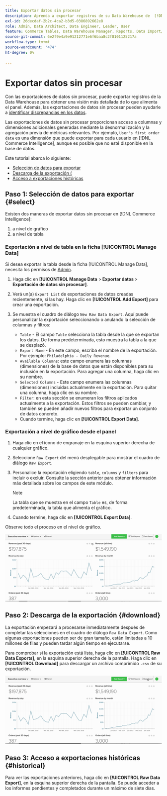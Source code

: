 ```yaml
---
title: Exportar datos sin procesar
description: Aprenda a exportar registros de su Data Warehouse de  [!DNL Commerce Intelligence] para obtener una vista más detallada de lo que alimenta su tablero.
exl-id: 26decdaf-2b2c-4ca2-b3d5-0386892662e8
role: Admin, Data Architect, Data Engineer, Leader, User
feature: Commerce Tables, Data Warehouse Manager, Reports, Data Import/Export
source-git-commit: 6e2f9e4a9e91212771e6f6baa8c2f8101125217a
workflow-type: tm+mt
source-wordcount: '474'
ht-degree: 0%

---
```


# Exportar datos sin procesar

Con las exportaciones de datos sin procesar, puede exportar registros de la Data Warehouse para obtener una visión más detallada de lo que alimenta el panel. Además, las exportaciones de datos sin procesar pueden ayudarle a [identificar discrepancias en los datos](https://experienceleague.adobe.com/docs/commerce-knowledge-base/kb/troubleshooting/miscellaneous/using-data-exports-to-pinpoint-discrepancies.html?lang=es).

Las exportaciones de datos sin procesar proporcionan acceso a columnas y dimensiones adicionales generadas mediante la desnormalización y la agregación previa de métricas relevantes. Por ejemplo, `User's first order date` es una dimensión que puede exportar para cada usuario en [!DNL Commerce Intelligence], aunque es posible que no esté disponible en la base de datos.

Este tutorial abarca lo siguiente:

* [Selección de datos para exportar](#select)
* [Descarga de la exportación (](#download)
* [Acceso a exportaciones históricas](#historical)

## Paso 1: Selección de datos para exportar {#select}

Existen dos maneras de exportar datos sin procesar en [!DNL Commerce Intelligence]:

1. a nivel de gráfico
1. a nivel de tabla

### Exportación a nivel de tabla en la ficha [!UICONTROL Manage Data]

Si desea exportar la tabla desde la ficha [!UICONTROL Manage Data], necesita los permisos de [Admin](../administrator/user-management/user-management.md).

1. Haga clic en **[!UICONTROL Manage Data** > **&#x200B; Exportar datos &#x200B;**> **Exportación de datos sin procesar]**.
1. Verá un(a) `Export List` de exportaciones de datos creadas recientemente, si las hay. Haga clic en **[!UICONTROL Add Export]** para crear una exportación.
1. Se muestra el cuadro de diálogo `New Raw Data Export`. Aquí puede personalizar la exportación seleccionando o anulando la selección de columnas y filtros:

   * `Table` - El campo `Table` selecciona la tabla desde la que se exportan los datos. De forma predeterminada, esto muestra la tabla a la que se desplazó.
   * `Export Name` - En este campo, escriba el nombre de la exportación. Por ejemplo: `Philadelphia - Daily Revenue`.
   * `Available Columns`: este campo enumera las columnas (dimensiones) de la base de datos que están disponibles para su inclusión en la exportación. Para agregar una columna, haga clic en su nombre.
   * `Selected Columns` - Este campo enumera las columnas (dimensiones) incluidas actualmente en la exportación. Para quitar una columna, haga clic en su nombre.
   * `Filter`: en esta sección se enumeran los filtros aplicados actualmente a la exportación. Estos filtros se pueden cambiar, y también se pueden añadir nuevos filtros para exportar un conjunto de datos concreto.
   * Cuando termine, haga clic en **[!UICONTROL Export Data]**.

### Exportación a nivel de gráfico desde el panel

1. Haga clic en el icono de engranaje en la esquina superior derecha de cualquier gráfico.

1. Seleccione `Raw Export` del menú desplegable para mostrar el cuadro de diálogo `Raw Export`.

1. Personalice la exportación eligiendo `table`, `columns` y `filters` para incluir o excluir. Consulte la sección anterior para obtener información más detallada sobre los campos de este módulo.

   >[!NOTE]
   >
   >La tabla que se muestra en el campo `Table` es, de forma predeterminada, la tabla que alimenta el gráfico.

1. Cuando termine, haga clic en **[!UICONTROL Export Data]**.

Observe todo el proceso en el nivel de gráfico.

![](../assets/Chart-level_export.gif)

## Paso 2: Descarga de la exportación {#download}

La exportación empezará a procesarse inmediatamente después de completar las selecciones en el cuadro de diálogo `Raw Data Export`. Como algunas exportaciones pueden ser de gran tamaño, están limitadas a 10 millones de filas y pueden tardar algún tiempo en ejecutarse.

Para comprobar si la exportación está lista, haga clic en **[!UICONTROL Raw Data Exports]**, en la esquina superior derecha de la pantalla. Haga clic en **[!UICONTROL Download]** para descargar un archivo comprimido `.csv` de su exportación.

![](../assets/Downloading_export.gif)

## Paso 3: Acceso a exportaciones históricas {#historical}

Para ver las exportaciones anteriores, haga clic en **[!UICONTROL Raw Data Export]**, en la esquina superior derecha de la pantalla. Se puede acceder a los informes pendientes y completados durante un máximo de siete días.

